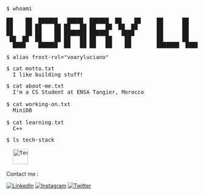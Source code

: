<pre>
$ whoami
  
██    ██  ██████   █████  ██████  ██    ██     ██      ██    ██  ██████ ██  █████  ███    ██  ██████  
██    ██ ██    ██ ██   ██ ██   ██  ██  ██      ██      ██    ██ ██      ██ ██   ██ ████   ██ ██    ██ 
██    ██ ██    ██ ███████ ██████    ████       ██      ██    ██ ██      ██ ███████ ██ ██  ██ ██    ██ 
 ██  ██  ██    ██ ██   ██ ██   ██    ██        ██      ██    ██ ██      ██ ██   ██ ██  ██ ██ ██    ██ 
  ████    ██████  ██   ██ ██   ██    ██        ███████  ██████   ██████ ██ ██   ██ ██   ████  ██████ 
  
$ alias frost-rvl="voaryluciano" 
</pre>

<pre>
$ cat motto.txt
  I like building stuff!
</pre>

<pre>
$ cat about-me.txt
  I'm a CS Student at ENSA Tangier, Morocco

$ cat working-on.txt
  MiniDB

$ cat learning.txt
  C++
</pre>

<pre>
$ ls tech-stack

  <img src="https://skillicons.dev/icons?i=c,cpp,js,html,css,react,tailwind,git,linux,figma,nvim" alt="Tech Stack" height="40"/>
</pre>

<p align="left">Contact me :</p>
<div align="left">
  
  [![LinkedIn](https://skillicons.dev/icons?i=linkedin)](https://linkedin.com/in/voaryluciano)
  [![Instagram](https://skillicons.dev/icons?i=instagram)](https://instagram.com/voaryluciano)
  [![Twitter](https://skillicons.dev/icons?i=twitter)](https://twitter.com/voaryluciano)
</div>




